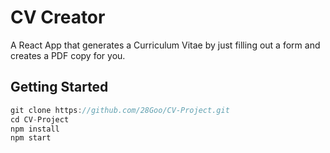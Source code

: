 # CV Creator

A React App that generates a Curriculum Vitae by just filling out a form and creates a PDF copy for you.

## Getting Started
```js
git clone https://github.com/28Goo/CV-Project.git
cd CV-Project
npm install
npm start
```

